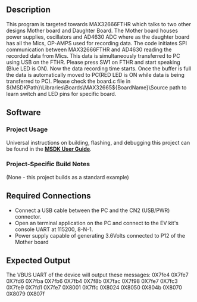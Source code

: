 ## Description

This program is targeted towards MAX32666FTHR which talks to two other designs Mother board and Daughter Board.  The Mother board houses power supplies, oscillators and AD4630 ADC where as the daughter board has all the Mics, OP-AMPS used for recording data.  The code initiates SPI communication between MAX32666FTHR and AD4630 reading the recorded data from Mics. This data is simultaneously transferred to PC using USB on the FTHR.
Please press SW1 on FTHR and start speaking (Blue LED is ON).  Now the data recording time starts.  Once the buffer is full the data is automatically moved to PC(RED LED is ON while data is being transferred to PC).
Please check the board.c file in ${MSDKPath}\Libraries\Boards\MAX32665\${BoardName}\Source path to learn switch and LED pins for specific board.


## Software

### Project Usage

Universal instructions on building, flashing, and debugging this project can be found in the **[MSDK User Guide](https://analogdevicesinc.github.io/msdk/USERGUIDE/)**.

### Project-Specific Build Notes

(None - this project builds as a standard example)

## Required Connections

-   Connect a USB cable between the PC and the CN2 (USB/PWR) connector.
-   Open an terminal application on the PC and connect to the EV kit's console UART at 115200, 8-N-1.
-   Power supply capable of generating 3.6Volts connected to P12 of the Mother board

## Expected Output

The VBUS UART of the device will output these messages:
0X7fe4
0X7fe7
0X7fd6
0X7fba
0X7fb6
0X7fb4
0X7f8b
0X7fac
0X7f98
0X7fe7
0X7fc3
0X7fe9
0X7fd1
0X7fe7
0X8001
0X7ffc
0X8024
0X8050
0X804b
0X8070
0X8079
0X807f




